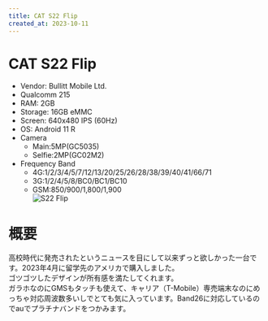 ```yaml
---
title: CAT S22 Flip
created_at: 2023-10-11
---
```


# CAT S22 Flip
- Vendor: Bullitt Mobile Ltd.
- Qualcomm 215
- RAM: 2GB
- Storage: 16GB eMMC
- Screen: 640x480 IPS (60Hz)
- OS: Android 11 R
- Camera
  - Main:5MP(GC5035)
  - Selfie:2MP(GC02M2)
- Frequency Band
  - 4G:1/2/3/4/5/7/12/13/20/25/26/28/38/39/40/41/66/71
  - 3G:1/2/4/5/8/BC0/BC1/BC10
  - GSM:850/900/1,800/1,900 <br>
![S22 Flip](https://i.imgur.com/7Obzxfq.jpg)

# 概要
高校時代に発売されたというニュースを目にして以来ずっと欲しかった一台です。2023年4月に留学先のアメリカで購入しました。<br>ゴツゴツしたデザインが所有感を満たしてくれます。<br>ガラホなのにGMSもタッチも使えて、キャリア（T-Mobile）専売端末なのにめっちゃ対応周波数多いしでとても気に入っています。Band26に対応しているのでauでプラチナバンドをつかみます。